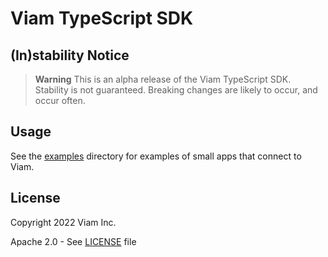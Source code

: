 # Viam TypeScript SDK

## (In)stability Notice

> **Warning**
> This is an alpha release of the Viam TypeScript SDK. Stability is not guaranteed. Breaking changes are likely to occur, and occur often.

## Usage

See the [examples](examples) directory for examples of small apps that connect to Viam.

## License 
Copyright 2022 Viam Inc.

Apache 2.0 - See [LICENSE](LICENSE) file
